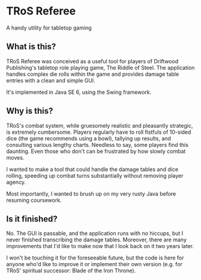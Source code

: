 # TRoS Referee

A handy utility for tabletop gaming

## What is this?

TRoS Referee was conceived as a useful tool for players of
Driftwood Publishing's tabletop role playing game, The Riddle
of Steel. The application handles complex die rolls within the
game and provides damage table entries with a clean and simple
GUI.

It's implemented in Java SE 6, using the Swing framework.

## Why is this?

TRoS's combat system, while gruesomely realistic and pleasantly
strategic, is extremely cumbersome. Players regularly have to 
roll fistfuls of 10-sided dice (the game recommends using a 
bowl), tallying up results, and consulting various lengthy 
charts. Needless to say, some players find this daunting. Even
those who don't can be frustrated by how slowly combat moves.

I wanted to make a tool that could handle the damage tables and
dice rolling, speeding up combat turns substantially without
removing player agency. 

Most importantly, I wanted to brush up on my very rusty Java before
resuming coursework.

## Is it finished?

No. The GUI is passable, and the application runs with no hiccups,
but I never finished transcribing the damage tables. Moreover, 
there are many improvements that I'd like to make now that I look
back on it two years later.

I won't be touching it for the foreseeable future, but the code is
here for anyone who'd like to improve it or implement their own
version (e.g. for TRoS' spiritual successor: Blade of the Iron
Throne).
